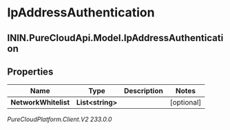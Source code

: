 # IpAddressAuthentication

## ININ.PureCloudApi.Model.IpAddressAuthentication

## Properties

|Name | Type | Description | Notes|
|------------ | ------------- | ------------- | -------------|
| **NetworkWhitelist** | **List&lt;string&gt;** |  | [optional] |



_PureCloudPlatform.Client.V2 233.0.0_

